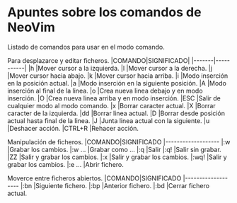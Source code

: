# Apuntes sobre los comandos de NeoVim
Listado de comandos para usar en el modo comando.

Para desplazarce y editar ficheros.
|COMANDO|SIGNIFICADO|
|-------|-----------|
|h	|Mover cursor a la izquierda.
|l	|Mover cursor a la derecha.
|j	|Mover cursor hacia abajo.
|k	|Mover cursor hacia arriba.
|i	|Modo inserción en la posición actual.
|a	|Modo inserción en la siguiente posición.
|A	|Modo inserción al final de la linea.
|o	|Crea nueva linea debajo y en modo inserción.
|O	|Crea nueva linea arriba y en modo inserción.
|ESC	|Salir de cualquier modo al modo comando.
|x	|Borrar caracter actual.
|X	|Borrar caracter de la izquierda.
|dd	|Borrar linea actual.
|D	|Borrar desde posición actual hasta final de la linea.
|J	|Junta linea actual con la siguiente.
|u	|Deshacer acción.
|CTRL+R	|Rehacer acción.

Manipulación de ficheros.
|COMANDO|SIGNIFICADO
|-------------------
|:w	|Grabar los cambios.
|:w ...	|Grabar como ...
|:q	|Salir
|:q!	|Salir sin grabar.
|ZZ	|Salir y grabar los cambios.
|:x	|Salir y grabar los cambios.
|:wq!	|Salir y grabar los cambios.
|:e ...	|Abrir fichero.

Moverce entre ficheros abiertos.
|COMANDO|SIGNIFICADO
|-------------------
|:bn	|Siguiente fichero.
|:bp	|Anterior fichero.
|:bd	|Cerrar fichero actual.

